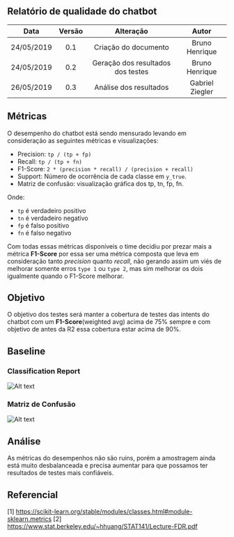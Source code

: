 ## Relatório de qualidade do chatbot

|    Data    | Versão |             Alteração             |      Autor      |
|:----------:|:------:|:---------------------------------:|:---------------:|
| 24/05/2019 |  0.1   |       Criação do documento        | Bruno Henrique  |
| 24/05/2019 |  0.2   | Geração dos resultados dos testes | Bruno Henrique  |
| 26/05/2019 |  0.3   |      Análise dos resultados       | Gabriel Ziegler |

## Métricas

O desempenho do chatbot está sendo mensurado levando em consideração as seguintes métricas e visualizações:
- Precision: `tp / (tp + fp)`
- Recall: `tp / (tp + fn)`
- F1-Score: `2 * (precision * recall) / (precision + recall)`
- Support: Número de ocorrência de cada classe em `y_true`.
- Matriz de confusão: visualização gráfica dos tp, tn, fp, fn.

Onde:
- `tp` é verdadeiro positivo
- `tn` é verdadeiro negativo
- `fp` é falso positivo
- `fn` é falso negativo

Com todas essas métricas disponíveis o time decidiu por prezar mais a métrica **F1-Score** por essa ser uma métrica composta que leva em consideração tanto *precision* quanto *recall*, não gerando assim um viés de melhorar somente erros `type 1` ou `type 2`, mas sim melhorar os dois igualmente quando o F1-Score melhorar.

## Objetivo

O objetivo dos testes será manter a cobertura de testes das intents do chatbot com um **F1-Score**(weighted avg) acima de 75% sempre e com objetivo de antes da R2 essa cobertura estar acima de 90%.

## Baseline

### Classification Report
![Alt text](https://i.imgur.com/vnJdiYs.png)

### Matriz de Confusão
![Alt text](https://imgur.com/qMQKcHi.jpg)

## Análise

As métricas do desempenhos não são ruins, porém a amostragem ainda está muito desbalanceada e precisa aumentar para que possamos ter resultados de testes mais confiáveis.

## Referencial

[1] https://scikit-learn.org/stable/modules/classes.html#module-sklearn.metrics
[2] https://www.stat.berkeley.edu/~hhuang/STAT141/Lecture-FDR.pdf
